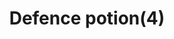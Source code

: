 ---
layout: item
title: Defence potion(4)
item-id: 2432
datatable: true
id: 2432
name: "Defence potion(4)"
members: true
lowalch: 60
highalch: 90
examine: "4 doses of Defence potion."
monsters:
  - id: 4210
    name: "Possessed Priest"
    members: true
    combat_level: 91
    wiki_url: "https://oldschool.runescape.wiki/w/Possessed_Priest"
    drops:
      - quantity: "1"
        rarity: null
    image: "https://oldschool.runescape.wiki/images/thumb/1/11/Possessed_Priest.png/150px-Possessed_Priest.png?c2e05"
---